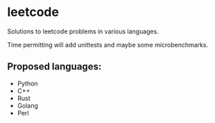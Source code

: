 # leetcode
Solutions to leetcode problems in various languages.



Time permitting will add unittests and maybe some microbenchmarks.

## Proposed languages:

- Python
- C++
- Rust
- Golang
- Perl
